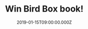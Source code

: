 ---
campaign-uuid: "c-4507d91b-03ee-462b-ae4d-7b6b768bb54c"
type: "Competition"
category: "Entertainment"
date: "2019-01-15T09:00:00.000Z"
end-date: "2019-02-15T23:59:00.000Z"
disable-form: false
is_promoted: false
has_entry_page: true
title: "Win Bird Box book!"
competition-description: "<p>Following the movie success…we have managed to get our\
  \ hands on the book everybody’s talking about: Bird Box and we are giving away a\
  \ copy to one of our lucky members.</p>\n<p>A book that demands to be read in a\
  \ single sitting, and through the cracks between one's fingers… uniquely disturbing,\
  \ exceptionally compelling and beautifully written. Want it? Click below for a chance\
  \ to win!</p>\n"
hero-header: "Win Bird Box book!"
terms-confirmation: "N/A"
banner-img: "https://assets.expresslyapp.com/asset-1c6d43de-e297-48c2-8e93-9aa387b903ad.jpg"
logo-left-href: "aaa.nme.com"
logo-left-image: "https://assets.expresslyapp.com/asset-fa07dd55-6f59-4ee2-b734-467e67bafaa7.jpg"
logo-left-title: "NME AAA"
bg-image-hero: "https://assets.expresslyapp.com/asset-f43f96a7-d01b-45ce-82ce-b18e730650e5.png"
bg-image-first: "https://assets.expresslyapp.com/asset-ec195d70-0742-4b88-b91d-77143ce96dea.jpg"
section1-content: "<p>Josh Malerman’s New York Times bestselling Bird Box is a terrifying\
  \ psychological thriller that will haunt you long after reading.</p>\n<p>Malorie\
  \ raises the children the only way she can: indoors, with the doors locked, the\
  \ curtains closed, and mattresses nailed over the windows. The children sleep in\
  \ the bedroom across the hall, but soon she will have to wake them and blindfold\
  \ them. Today they will risk everything. Today they will leave the house.</p>\n\
  <p>We are giving away a best seller book: Bird Box. An unsettling thriller that\
  \ earns comparisons to Hitchcock's The Birds, as well as the finer efforts of Stephen\
  \ King and cult sci-fi fantasist Jonathan Carroll. Enter the form below for a chance\
  \ to win!</p>\n"
entry-title: "Win Bird Box book!"
entry-content: "<p>Enter the draw to win Bird Box book by completing the form below\
  \ before 23:59 on 15th of February 2019.</p>\n"
has-winner: false
prize-description: "Bird Box book."
special-conditions: "Multiple entries are allowed up to one every day\r\nThis competition\
  \ is also available on: http://club.expressly.io/competitons/\r\nbird-box-book-giveaway"
country-restrictions:
- "GB"
---